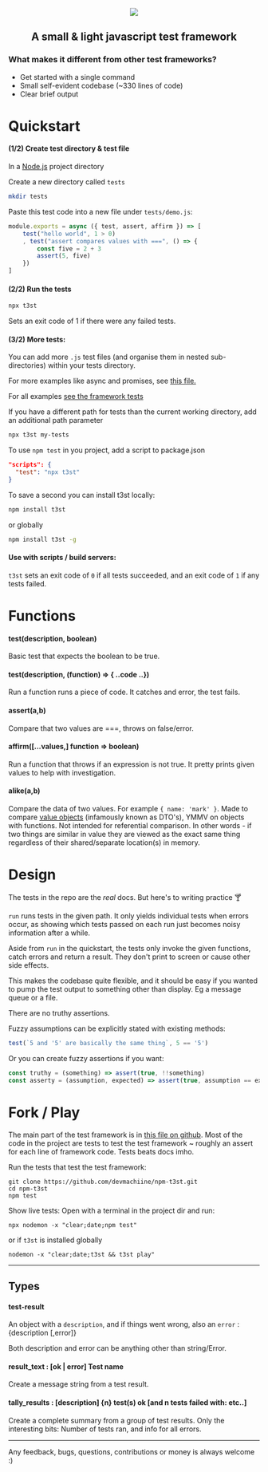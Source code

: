<p align="center">
  <img src="https://github.com/devmachiine/npm-t3st/raw/master/play/t3st.png"/>
</p>
<h2 align="center"> A small & light javascript test framework </h2>

### What makes it different from other test frameworks?

* Get started with a single command
* Small self-evident codebase (~330 lines of code)
* Clear brief output

# Quickstart

#### (1/2) Create test directory & test file

In a [Node.js](https://www.w3schools.com/nodejs/nodejs_intro.asp) project directory

Create a new directory called `tests` 

```bash
mkdir tests
```

Paste this test code into a new file under `tests/demo.js`:

```javascript
module.exports = async ({ test, assert, affirm }) => [
    test("hello world", 1 > 0)
    , test("assert compares values with ===", () => {
        const five = 2 + 3
        assert(5, five)
    })
]
```

#### (2/2) Run the tests

```bash
npx t3st
```

Sets an exit code of 1 if there were any failed tests.

#### (3/2) More tests:

You can add more `.js` test files (and organise them in nested sub-directories) within your tests directory.

For more examples like async and promises, see <a href="https://raw.githubusercontent.com/devmachiine/npm-t3st/master/play/demo.js" download> this file.</a>

For all examples [see the framework tests](https://github.com/devmachiine/npm-t3st/tree/master/tests)

If you have a different path for tests than  the current working directory, add an additional path parameter

```bash
npx t3st my-tests
```

To use `npm test` in you project, add a script to package.json

```json
"scripts": {
  "test": "npx t3st"
}
```

To save a second you can install t3st locally:
```bash
npm install t3st
```
or globally
```bash
npm install t3st -g
```

#### Use with scripts / build servers:
`t3st` sets an exit code of `0` if all tests succeeded,
and an exit code of `1` if any tests failed.

# Functions

<!-- TODO examples -->
#### test(description, boolean)
Basic test that expects the boolean to be true.
#### test(description, (function) => { ..code ..})
Run a function runs a piece of code. It catches and error, the test fails.
#### assert(a,b)
Compare that two values are ===, throws on false/error.
#### affirm(\[...values,\] function => boolean)
Run a function that throws if an expression is not true. It pretty prints given values to help with investigation.
#### alike(a,b)
Compare the data of two values. For example `{ name: 'mark' }`. Made to compare [value objects](https://en.wikipedia.org/wiki/Value_object) (infamously known as DTO's), YMMV on objects with functions. Not intended for referential comparison. In other words - if two things are similar in value they are viewed as the exact same thing regardless of their shared/separate location(s) in memory.

# Design

The tests in the repo are the *real* docs. But here's to writing practice 🍸

`run` runs tests in the given path. It only yields individual tests when errors occur, as showing which tests passed on each run just becomes noisy information after a while.

Aside from `run` in the quickstart, the tests only invoke the given functions, catch errors and return a result. They don't print to screen or cause other side effects.

This makes the codebase quite flexible, and it should be easy if you wanted to pump the test output to something other than display. Eg a message queue or a file.

There are no truthy assertions.

Fuzzy assumptions can be explicitly stated with existing methods:
```javascript
test(`5 and '5' are basically the same thing`, 5 == '5')
```

Or you can create fuzzy assertions if you want:

```javascript
const truthy = (something) => assert(true, !!something)
const asserty = (assumption, expected) => assert(true, assumption == expected)
```

# Fork / Play

The main part of the test framework is in [this file on github](https://github.com/devmachiine/npm-t3st/blob/master/t3st-lib/validation.js). Most of the code in the project are tests to test the test framework ~ roughly an assert for each line of framework code. Tests beats docs imho.

Run the tests that test the test framework:

```
git clone https://github.com/devmachiine/npm-t3st.git
cd npm-t3st
npm test
```

Show live tests: Open with a terminal in the project dir and run:
```
npx nodemon -x "clear;date;npm test"
```
or if `t3st` is installed globally
```
nodemon -x "clear;date;t3st && t3st play"
```

---

## Types

#### test-result
An object with a `description`, and if things went wrong, also an `error` : {description [,error]}

Both description and error can be anything other than string/Error.

#### result_text : [ok | error] Test name
Create a message string from a test result.
#### tally_results : [description] {n} test(s) ok [and n tests failed with: etc..]
Create a complete summary from a group of test results. Only the interesting bits: Number of tests ran, and info for all errors.

---

Any feedback, bugs, questions, contributions or money is always welcome :)

<!-- Todo Metrics
[![Build Status](https://img.shields.io/npm/t3st/one.svg)](https://npmjs.com/one)
[![Snyk](https://img.shields.io/npm/t3st/two.svg)](https://npmjs.com/two)
[![License](https://img.shields.io/npm/t3st/three.svg)](https://npmjs.com/three)
[![Coverage](https://img.shields.io/npm/t3st/four.svg)](https://npmjs.com/four)
-->
